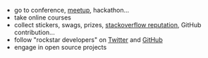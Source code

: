 * go to conference, <a href="https://www.meetup.com/find/?allMeetups=true&radius=25&userFreeform=Dublin&mcId=c1017818&gcResults=Dublin%2C+OH%2C+USA%3AUS%3AOhio%3AFranklin+County%3ADublin%3Anull%3Anull%3A40.0992294%3A-83.11407710000003|Dublin%2C+CA+94568%2C+USA%3AUS%3ACalifornia%3AAlameda+County%3ADublin%3Anull%3A94568%3A37.7021521%3A-121.9357918|Dublin%2C+GA+31021%2C+USA%3AUS%3AGeorgia%3ALaurens+County%3ADublin%3Anull%3A31021%3A32.5404447%3A-82.90375399999999&change=yes&sort=default&metaCategory=tech">meetup</a>, hackathon...
* take online courses
* collect stickers, swags, prizes, <a href="http://stackoverflow.com/users/1426227/c%C3%A1ssio-mazzochi-molin">stackoverflow reputation</a>, GitHub contribution...
* follow "rockstar developers" on <a href="https://twitter.com/paul_irish">Twitter</a> and <a href="https://github.com/addyosmani">GitHub</a>
* engage in open source projects
